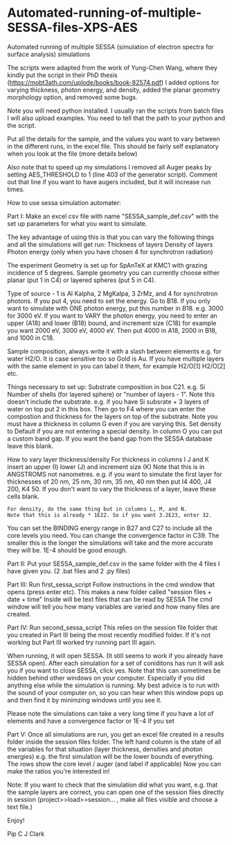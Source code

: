 # Automated-running-of-multiple-SESSA-files-XPS-AES
Automated running of multiple SESSA (simulation of electron spectra for surface analysis) simulations

The scripts were adapted from the work of Yung-Chen Wang, where they kindly put the script in their PhD thesis (https://mobt3ath.com/uplode/books/book-82574.pdf)
I added options for varying thickness, photon energy, and density, added the planar geometry morphology option, and removed some bugs.

Note you will need python installed. I usually ran the scripts from batch files I will also upload examples. You need to tell that the path to your python and the script.

Put all the details for the sample, and the values you want to vary between in the different runs, in the excel file. This should be fairly self explanatory when you look at the file (more details below)

Also note that to speed up my simulations I removed all Auger peaks by setting AES_THRESHOLD to 1 (line 403 of the generator script). Comment out that line if you want to have augers included, but it will increase run times.

How to use sessa simulation automater:

Part I:
Make an excel csv file with name "SESSA_sample_def.csv" with the set up parameters for what you want to simulate.

The key advantage of using this is that you can vary the following things and all the simulations will get run:
Thickness of layers 
Density of layers
Photon energy (only when you have chosen 4 for synchrotron radiation)

The experiment Geometry is set up for SpAnTeX at KMC1 with grazing incidence of 5 degrees. 
Sample geometry you can currently choose either planar (put 1 in C4) or layered spheres (put 5 in C4).

Type of source - 1 is Al Kalpha, 2 MgKalpa, 3 ZrMz, and 4 for synchrotron photons.
	If you put 4, you need to set the energy. Go to B18. If you only want to simulate with ONE photon energy,
	put this number in B18. e.g. 3000 for 3000 eV.
	If you want to VARY the photon energy, you need to enter an upper (A18) and lower (B18) bound, and increment size (C18)
	for example you want 2000 eV, 3000 eV, 4000 eV. Then put 4000 in A18, 2000 in B18, and 1000 in C18.
	
Sample composition, always write it with a slash between elements e.g. for water H2/O. 
It is case sensitive too so Gold is Au.
If you have multiple layers with the same element in you can label it them, for example H2/O[1] H2/O[2] etc.

Things necessary to set up:
	Substrate composition in box C21. e.g. Si
	Number of shells (for layered sphere) or "number of layers - 1". Note this doesn't include the substrate.
		e.g. if you have Si subsrate + 3 layers of water on top put 2 in this box. 
	Then go to F4 where you can enter the compostion  and thickness for the layers on top of the substrate.
		Note you must have a thickness in column G even if you are varying this.
		Set density to Default if you are not entering a special density.
		In column O you can put a custom band gap. If you want the band gap from the SESSA database leave this blank.

How to vary layer thickness/density
	For thickness in columns I J and K insert an upper (I) lower (J) and increment size (K)
	Note that this is in ANGSTROMS not nanometres.
	e.g. if you want to simulate the first layer for thicknesses of 20 nm, 25 nm, 30 nm, 35 nm, 40 nm 
	then put I4 400, J4 200, K4 50. 
	If you don't want to vary the thickness of a layer, leave these cells blank.
	
	For density, do the same thing but in columns L, M, and N.
	Note that this is already * 1E22. So if you want 3.2E23, enter 32.


You can set the BINDING energy range in B27 and C27 to include all the core levels you need.
You can change the convergence factor in C39. The smaller this is the longer the simulations will take and the more accurate they will be. 1E-4 should be good enough.

Part II:
Put your SESSA_sample_def.csv in the same folder with the 4 files I have given you. (2 .bat files and 2 .py files)

Part III:
Run first_sessa_script
Follow instructions in the cmd window that opens (press enter etc).
This makes a new folder called "session files + date + time"
Inside will be text files that can be read by SESSA
The cmd window will tell you how many variables are varied and how many files are created.

Part IV:
Run second_sessa_script
This relies on the session file folder that you created in Part III being the most recently modified folder.
If it's not working but Part III worked try running part III again.

When running, it will open SESSA. (It still seems to work if you already have SESSA open).
After each simulation for a set of coniditons has run it will ask you if you want to close SESSA, click yes.
Note that this can sometimes be hidden behind other windows on your computer. Especially if you did anything else while the simulation is running.
My best advice is to run with the sound of your computer on, so you can hear when this window pops up and then find it by minimzing windows until you see it.

Please note the simulations can take a very long time if you have a lot of elements and have a convergence factor or 1E-4
If you set 

Part V:
Once all simulations are run, you get an excel file created in a results folder inside the session files folder. 
The left hand column is the state of all the variables for that situation (layer thickness, densities and photon energies)
	e.g. the first simulation will be the lower bounds of everything.
The rows show the core level / auger (and label if applicable) 
Now you can make the ratios you're interested in! 

Note: If you want to check that the simulation did what you want, e.g. that the sample layers are correct, you can open one of the session files directly in session (project>>load>>session... , make all files visible and choose a text file.)

Enjoy!

Pip C J Clark
